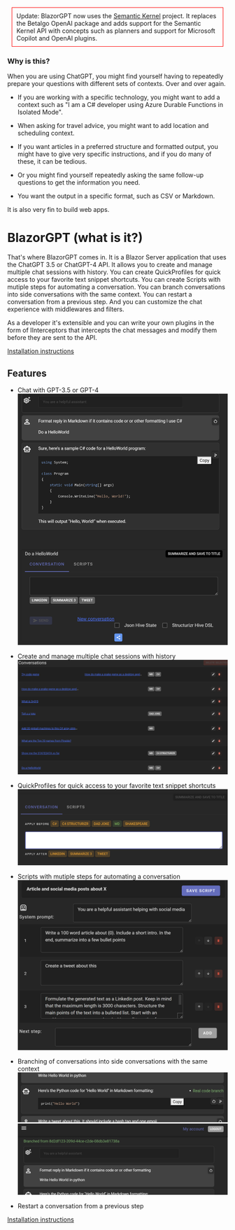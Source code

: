 
<div style="border: 1px solid red; padding: 10px; margin: 10px">
Update: BlazorGPT now uses the <a href="https://learn.microsoft.com/en-us/semantic-kernel/overview">Semantic Kernel</a>
project. It replaces the Betalgo OpenAI package and adds support for the Semantic Kernel API with concepts such as planners and support for Microsoft Copilot and OpenAI plugins.
</div>


### Why is this?

When you are using ChatGPT, you might find yourself having to repeatedly prepare your questions with different sets of contexts. Over and over again.
- If you are working with a specific technology, you might want to add a context such as "I am a C# developer using Azure Durable Functions in Isolated Mode".
- When asking for travel advice, you might want to add location and scheduling context.
- If you want articles in a preferred structure and formatted output, you might have to give very specific instructions, and if you do many of these, it can be tedious.

- Or you might find yourself repeatedly asking the same follow-up questions to get the information you need.
- You want the output in a specific format, such as CSV or Markdown.

It is also very fin to build web apps.
# BlazorGPT (what is it?)

That's where BlazorGPT comes in. It is a Blazor Server application that uses the ChatGPT 3.5 or ChatGPT-4 API. It allows you to create and manage multiple chat sessions with history. You can create QuickProfiles for quick access to your favorite text snippet shortcuts. You can create Scripts with mutiple steps for automating a conversation. You can branch conversations into side conversations with the same context. You can restart a conversation from a previous step. And you can customize the chat experience with middlewares and filters.

As a developer it's extensible and you can write your own plugins in the form of IInterceptors that intercepts the chat messages and modify them before they are sent to the API. 


[Installation instructions](docs/setup.md)


## Features
- Chat with GPT-3.5 or GPT-4
  ![](docs/images/chat.png)
  
- Create and manage multiple chat sessions with history
  ![](docs/images/history.png)
  
- QuickProfiles for quick access to your favorite text snippet shortcuts
  ![](docs/images/QP.png)

- Scripts with mutiple steps for automating a conversation
  ![](docs/images/editscript.png)
  
- Branching of conversations into side conversations with the same context
  ![](docs/images/hasbranch.png)
  ![](docs/images/branched.png)

- Restart a conversation from a previous step

[Installation instructions](docs/setup.md)
